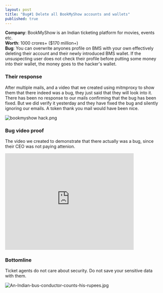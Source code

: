 ```yaml
---
layout: post
title: "Bug#1 Delete all BookMyShow accounts and wallets"
published: true
---
```




**Company**: BookMyShow is an Indian ticketing platform for movies, events etc.     
**Worth**: 1000 crores+ ($170 million+)    
**Bug**: You can overwrite anyones profile on BMS with your own effectively deleting their account and their newly introduced BMS wallet. If the unsuspecting user does not check their profile before putting some money into their wallet, the money goes to the hacker's wallet.

### Their response
After multiple mails, and a video that we created using mitmproxy to show them that there indeed was a bug, they just said that they will look into it. There has been no response to our mails confirming that the bug has been fixed. But we did verify it yesterday and they have fixed the bug and silently ignoring our emails. A token thank you mail would have been nice.

![bookmyshow hack.png]({{site.baseurl}}/bookmyshow.png)


### Bug video proof

The video we created to demonstrate that there actually was a bug, since their CEO was not paying attenion.

<iframe width="420" height="315" src="https://www.youtube.com/embed/3jWQImzQzQ0" frameborder="0" allowfullscreen></iframe>

### Bottomline

Ticket agents do not care about security. Do not save your sensitive data with them.

![An-Indian-bus-conductor-counts-his-rupees.jpg]({{site.baseurl}}/An-Indian-bus-conductor-counts-his-rupees.jpg)
